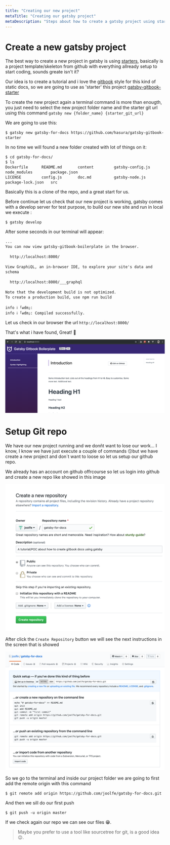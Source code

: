 ```yaml
---
title: "Creating our new project"
metaTitle: "Creating our gatsby project"
metaDescription: "Steps about how to create a gatsby project using starters."
---
```


# Create a new gatsby project

The best way to create a new project in gatsby is using [starters](https://www.gatsbyjs.org/tutorial/part-zero/#create-a-gatsby-site), basically is a project template/skeleton from github with everything allready setup to start coding, sounds greate isn't it?

Our idea is to create a tutorial and i love the [gitbook](https://www.gitbook.com/) style for this kind of static docs, so we are going to use as 'starter' this project [gatsby-gitbook-starter](https://www.gatsbyjs.org/starters/hasura/gatsby-gitbook-starter/) 

To create the new project again a terminal command is more than enougth, you just need to select the new project folder name and the starter git url using this command `gatsby new {folder_name} {starter_git_url}`

We are going to use this:

```
$ gatsby new gatsby-for-docs https://github.com/hasura/gatsby-gitbook-starter
```

In no time we will found a new folder created with lot of things on it:

```
$ cd gatsby-for-docs/
$ ls
Dockerfile		README.md		content			gatsby-config.js	node_modules		package.json
LICENSE			config.js		doc.md			gatsby-node.js		package-lock.json	src
```

Basically this is a clone of the repo, and a great start for us.

Before continue let us check that our new project is working, gatsby comes with a develop server for test purpose, to build our new site and run in local we execute :

```
$ gatsby develop
```

After some seconds in our terminal will appear:

```
...
You can now view gatsby-gitbook-boilerplate in the browser.

  http://localhost:8000/

View GraphiQL, an in-browser IDE, to explore your site's data and schema

  http://localhost:8000/___graphql

Note that the development build is not optimized.
To create a production build, use npm run build

info ℹ ｢wdm｣: 
info ℹ ｢wdm｣: Compiled successfully.
```

Let us check in our browser the url `http://localhost:8000/`

That's what i have found, Great! 🚀

![First gatsby run](doc-img/first-run.png)

# Setup Git repo

We have our new project running and we donñt want to lose our work... I know, I know we have just execute a couple of commands 😗but we have create a new project and don´t want to loose so let us setup our github repo.

We already has an account on github offrcourse so let us login into github and create a new repo like showed in this image

![Create repo on github](doc-img/create-repo.png)

After click the `Create Repository` button we will see the next instructions in the screen that is showed

![New repo](doc-img/new-repo.png)

So we go to the terminal and inside our project folder we are going to first add the remote origin with this command 

```
$ git remote add origin https://github.com/joolfe/gatsby-for-docs.git
```

And then we sill do our first push

```
$ git push -u origin master
```

If we check again our repo we can see our files 😁.

> Maybe you prefer to use a tool like sourcetree for git, is a good idea 😉.